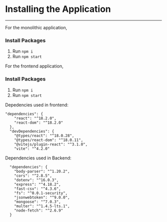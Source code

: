 Installing the Application<a name="TOP"></a>
===================

- - - - 
For the monolithic application,

### Install Packages ###

1. Run `npm i`
2. Run `npm start`

For the frontend application,

### Install Packages ###

1. Run `npm i`
2. Run `npm start`

Depedencies used in frontend: 

```
"dependencies": {
    "react": "^18.2.0",
    "react-dom": "^18.2.0"
  },
  "devDependencies": {
    "@types/react": "^18.0.28",
    "@types/react-dom": "^18.0.11",
    "@vitejs/plugin-react": "^3.1.0",
    "vite": "^4.2.0"
  ```

Dependencies used in Backend: 

```
  "dependencies": {
    "body-parser": "^1.20.2",
    "cors": "^2.8.5",
    "dotenv": "^16.0.3",
    "express": "^4.18.2",
    "fast-csv": "^4.3.6",
    "fs": "^0.0.1-security",
    "jsonwebtoken": "^9.0.0",
    "mongoose": "^7.0.3",
    "multer": "^1.4.5-lts.1",
    "node-fetch": "^2.6.9"
  }
```
